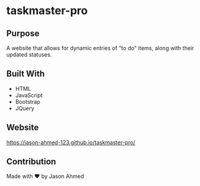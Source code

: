 # taskmaster-pro

## Purpose
A website that allows for dynamic entries of "to do" items, along with their updated statuses.

## Built With
* HTML
* JavaScript
* Bootstrap
* JQuery

## Website
https://jason-ahmed-123.github.io/taskmaster-pro/

## Contribution
Made with ❤️ by Jason Ahmed
